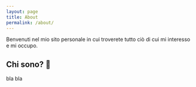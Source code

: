 ```yaml
---
layout: page
title: About
permalink: /about/
---
```


Benvenuti nel mio sito personale in cui troverete tutto ciò di cui mi interesso e mi occupo.

## Chi sono? :thinking:
bla bla
